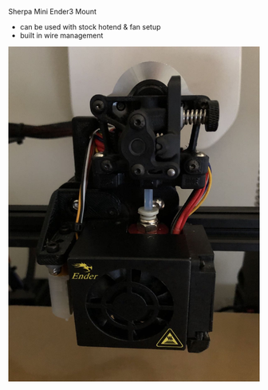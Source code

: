 Sherpa Mini Ender3 Mount
- can be used with stock hotend & fan setup
- built in wire management

![Image of Ender Mount](http://github.com/theFPVgeek/Sherpa_Mini-Extruder/blob/master/Toolheads/theFPVgeek_Ender3/Images/IMG_7099.jpg)
